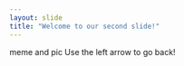 ```yaml
---
layout: slide
title: "Welcome to our second slide!"
---
```

meme and pic
Use the left arrow to go back!

